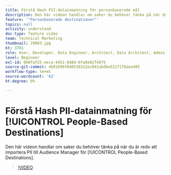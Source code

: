 ```yaml
---
title: Förstå Hash PII-datainmatning för personbaserade mål
description: Den här videon handlar om saker du behöver tänka på när du är redo att importera PII till Audience Manager för personbaserade destinationer.
feature: '"Personbaserade destinationer"'
topics: null
activity: understand
doc-type: feature video
team: Technical Marketing
thumbnail: 29003.jpg
kt: 3701
role: User, Developer, Data Engineer, Architect, Data Architect, Admin, Leader
level: Beginner
exl-id: 8b0faf25-eeca-4451-8484-0fa0e02f4879
source-git-commit: 4b91696f840518312ec041abdbe5217178aee405
workflow-type: tm+mt
source-wordcount: '62'
ht-degree: 0%

---
```


# Förstå Hash PII-datainmatning för [!UICONTROL People-Based Destinations]

Den här videon handlar om saker du behöver tänka på när du är redo att importera PII till Audience Manager för [!UICONTROL People-Based Destinations].

>[!VIDEO](https://video.tv.adobe.com/v/29003/?quality=12)
